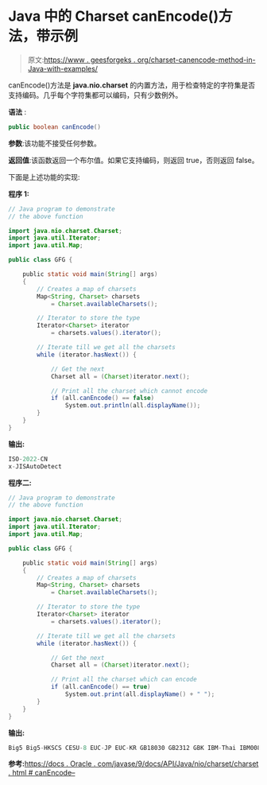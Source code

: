 # Java 中的 Charset canEncode()方法，带示例

> 原文:[https://www . geesforgeks . org/charset-canencode-method-in-Java-with-examples/](https://www.geeksforgeeks.org/charset-canencode-method-in-java-with-examples/)

canEncode()方法是 **java.nio.charset** 的内置方法，用于检查特定的字符集是否支持编码。几乎每个字符集都可以编码，只有少数例外。

**语法** :

```java
public boolean canEncode()
```

**参数**:该功能不接受任何参数。

**返回值**:该函数返回一个布尔值。如果它支持编码，则返回 true，否则返回 false。

下面是上述功能的实现:

**程序 1:**

```java
// Java program to demonstrate
// the above function

import java.nio.charset.Charset;
import java.util.Iterator;
import java.util.Map;

public class GFG {

    public static void main(String[] args)
    {
        // Creates a map of charsets
        Map<String, Charset> charsets
            = Charset.availableCharsets();

        // Iterator to store the type
        Iterator<Charset> iterator
            = charsets.values().iterator();

        // Iterate till we get all the charsets
        while (iterator.hasNext()) {

            // Get the next
            Charset all = (Charset)iterator.next();

            // Print all the charset which cannot encode
            if (all.canEncode() == false)
                System.out.println(all.displayName());
        }
    }
}
```

**输出:**

```java
ISO-2022-CN
x-JISAutoDetect

```

**程序二:**

```java
// Java program to demonstrate
// the above function

import java.nio.charset.Charset;
import java.util.Iterator;
import java.util.Map;

public class GFG {

    public static void main(String[] args)
    {
        // Creates a map of charsets
        Map<String, Charset> charsets
            = Charset.availableCharsets();

        // Iterator to store the type
        Iterator<Charset> iterator
            = charsets.values().iterator();

        // Iterate till we get all the charsets
        while (iterator.hasNext()) {

            // Get the next
            Charset all = (Charset)iterator.next();

            // Print all the charset which can encode
            if (all.canEncode() == true)
                System.out.print(all.displayName() + " ");
        }
    }
}
```

**输出:**

```java
Big5 Big5-HKSCS CESU-8 EUC-JP EUC-KR GB18030 GB2312 GBK IBM-Thai IBM00858 IBM01140 IBM01141 IBM01142 IBM01143 IBM01144 IBM01145 IBM01146 IBM01147 IBM01148 IBM01149 IBM037 IBM1026 IBM1047 IBM273 IBM277 IBM278 IBM280 IBM284 IBM285 IBM290 IBM297 IBM420 IBM424 IBM437 IBM500 IBM775 IBM850 IBM852 IBM855 IBM857 IBM860 IBM861 IBM862 IBM863 IBM864 IBM865 IBM866 IBM868 IBM869 IBM870 IBM871 IBM918 ISO-2022-JP ISO-2022-JP-2 ISO-2022-KR ISO-8859-1 ISO-8859-13 ISO-8859-15 ISO-8859-2 ISO-8859-3 ISO-8859-4 ISO-8859-5 ISO-8859-6 ISO-8859-7 ISO-8859-8 ISO-8859-9 JIS_X0201 JIS_X0212-1990 KOI8-R KOI8-U Shift_JIS TIS-620 US-ASCII UTF-16 UTF-16BE UTF-16LE UTF-32 UTF-32BE UTF-32LE UTF-8 windows-1250 windows-1251 windows-1252 windows-1253 windows-1254 windows-1255 windows-1256 windows-1257 windows-1258 windows-31j x-Big5-HKSCS-2001 x-Big5-Solaris x-COMPOUND_TEXT x-euc-jp-linux x-EUC-TW x-eucJP-Open x-IBM1006 x-IBM1025 x-IBM1046 x-IBM1097 x-IBM1098 x-IBM1112 x-IBM1122 x-IBM1123 x-IBM1124 x-IBM1166 x-IBM1364 x-IBM1381 x-IBM1383 x-IBM300 x-IBM33722 x-IBM737 x-IBM833 x-IBM834 x-IBM856 x-IBM874 x-IBM875 x-IBM921 x-IBM922 x-IBM930 x-IBM933 x-IBM935 x-IBM937 x-IBM939 x-IBM942 x-IBM942C x-IBM943 x-IBM943C x-IBM948 x-IBM949 x-IBM949C x-IBM950 x-IBM964 x-IBM970 x-ISCII91 x-ISO-2022-CN-CNS x-ISO-2022-CN-GB x-iso-8859-11 x-JIS0208 x-Johab x-MacArabic x-MacCentralEurope x-MacCroatian x-MacCyrillic x-MacDingbat x-MacGreek x-MacHebrew x-MacIceland x-MacRoman x-MacRomania x-MacSymbol x-MacThai x-MacTurkish x-MacUkraine x-MS932_0213 x-MS950-HKSCS x-MS950-HKSCS-XP x-mswin-936 x-PCK x-SJIS_0213 x-UTF-16LE-BOM X-UTF-32BE-BOM X-UTF-32LE-BOM x-windows-50220 x-windows-50221 x-windows-874 x-windows-949 x-windows-950 x-windows-iso2022jp

```

**参考:**[https://docs . Oracle . com/javase/9/docs/API/Java/nio/charset/charset . html # canEncode–](https://docs.oracle.com/javase/9/docs/api/java/nio/charset/Charset.html#canEncode--)